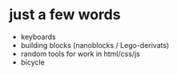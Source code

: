 # just a few words
* keyboards
* building blocks (nanoblocks / Lego-derivats)
* random tools for work in html/css/js
* bicycle